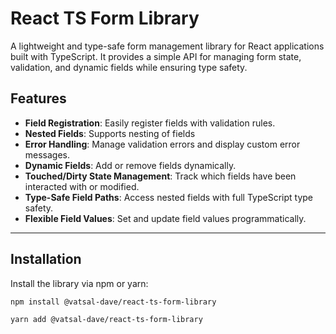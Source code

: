 # React TS Form Library

A lightweight and type-safe form management library for React applications built with TypeScript. It provides a simple API for managing form state, validation, and dynamic fields while ensuring type safety.

## Features

- **Field Registration**: Easily register fields with validation rules.
- **Nested Fields**: Supports nesting of fields
- **Error Handling**: Manage validation errors and display custom error messages.
- **Dynamic Fields**: Add or remove fields dynamically.
- **Touched/Dirty State Management**: Track which fields have been interacted with or modified.
- **Type-Safe Field Paths**: Access nested fields with full TypeScript type safety.
- **Flexible Field Values**: Set and update field values programmatically.

---

## Installation

Install the library via npm or yarn:

```bash
npm install @vatsal-dave/react-ts-form-library

yarn add @vatsal-dave/react-ts-form-library
```
